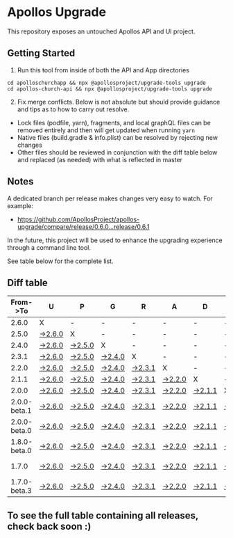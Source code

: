 # Apollos Upgrade

This repository exposes an untouched Apollos API and UI project.

## Getting Started

1. Run this tool from inside of both the API and App directories

```
cd apolloschurchapp && npx @apollosproject/upgrade-tools upgrade
cd apollos-church-api && npx @apollosproject/upgrade-tools upgrade
```

2. Fix merge conflicts. Below is not absolute but should provide guidance and tips as to how to carry out resolve.
* Lock files (podfile, yarn), fragments, and local graphQL files can be removed entirely and then will get updated when running `yarn`
* Native files (build.gradle & info.plist) can be resolved by rejecting new changes
* Other files should be reviewed in conjunction with the diff table below and replaced (as needed) with what is reflected in master

## Notes

A dedicated branch per release makes changes very easy
to watch. For example:

* https://github.com/ApollosProject/apollos-upgrade/compare/release/0.6.0...release/0.6.1

In the future, this project will be used to enhance the upgrading experience through a command line tool.

See table below for the complete list.

## Diff table

| From->To     | U                                                                                                        | P                                                                                                        | G                                                                                                        | R                                                                                                        | A                                                                                                        | D                                                                                                        | E                                                                                                        |                                                                                                                        | T                                                                                                                      | I                                                                                                                      | M                                                                                                        | E   |
| ------------ | -------------------------------------------------------------------------------------------------------- | -------------------------------------------------------------------------------------------------------- | -------------------------------------------------------------------------------------------------------- | -------------------------------------------------------------------------------------------------------- | -------------------------------------------------------------------------------------------------------- | -------------------------------------------------------------------------------------------------------- | -------------------------------------------------------------------------------------------------------- | ---------------------------------------------------------------------------------------------------------------------- | ---------------------------------------------------------------------------------------------------------------------- | ---------------------------------------------------------------------------------------------------------------------- | -------------------------------------------------------------------------------------------------------- | --- |
| 2.6.0        | X                                                                                                        | -                                                                                                        | -                                                                                                        | -                                                                                                        | -                                                                                                        | -                                                                                                        | -                                                                                                        | -                                                                                                                      | -                                                                                                                      | -                                                                                                                      | -                                                                                                        | -   |
| 2.5.0        | [->2.6.0](https://github.com/ApollosProject/apollos-upgrade/compare/release/2.5.0..release/2.6.0)        | X                                                                                                        | -                                                                                                        | -                                                                                                        | -                                                                                                        | -                                                                                                        | -                                                                                                        | -                                                                                                                      | -                                                                                                                      | -                                                                                                                      | -                                                                                                        | -   |
| 2.4.0        | [->2.6.0](https://github.com/ApollosProject/apollos-upgrade/compare/release/2.4.0..release/2.6.0)        | [->2.5.0](https://github.com/ApollosProject/apollos-upgrade/compare/release/2.4.0..release/2.5.0)        | X                                                                                                        | -                                                                                                        | -                                                                                                        | -                                                                                                        | -                                                                                                        | -                                                                                                                      | -                                                                                                                      | -                                                                                                                      | -                                                                                                        | -   |
| 2.3.1        | [->2.6.0](https://github.com/ApollosProject/apollos-upgrade/compare/release/2.3.1..release/2.6.0)        | [->2.5.0](https://github.com/ApollosProject/apollos-upgrade/compare/release/2.3.1..release/2.5.0)        | [->2.4.0](https://github.com/ApollosProject/apollos-upgrade/compare/release/2.3.1..release/2.4.0)        | X                                                                                                        | -                                                                                                        | -                                                                                                        | -                                                                                                        | -                                                                                                                      | -                                                                                                                      | -                                                                                                                      | -                                                                                                        | -   |
| 2.2.0        | [->2.6.0](https://github.com/ApollosProject/apollos-upgrade/compare/release/2.2.0..release/2.6.0)        | [->2.5.0](https://github.com/ApollosProject/apollos-upgrade/compare/release/2.2.0..release/2.5.0)        | [->2.4.0](https://github.com/ApollosProject/apollos-upgrade/compare/release/2.2.0..release/2.4.0)        | [->2.3.1](https://github.com/ApollosProject/apollos-upgrade/compare/release/2.2.0..release/2.3.1)        | X                                                                                                        | -                                                                                                        | -                                                                                                        | -                                                                                                                      | -                                                                                                                      | -                                                                                                                      | -                                                                                                        | -   |
| 2.1.1        | [->2.6.0](https://github.com/ApollosProject/apollos-upgrade/compare/release/2.1.1..release/2.6.0)        | [->2.5.0](https://github.com/ApollosProject/apollos-upgrade/compare/release/2.1.1..release/2.5.0)        | [->2.4.0](https://github.com/ApollosProject/apollos-upgrade/compare/release/2.1.1..release/2.4.0)        | [->2.3.1](https://github.com/ApollosProject/apollos-upgrade/compare/release/2.1.1..release/2.3.1)        | [->2.2.0](https://github.com/ApollosProject/apollos-upgrade/compare/release/2.1.1..release/2.2.0)        | X                                                                                                        | -                                                                                                        | -                                                                                                                      | -                                                                                                                      | -                                                                                                                      | -                                                                                                        | -   |
| 2.0.0        | [->2.6.0](https://github.com/ApollosProject/apollos-upgrade/compare/release/2.0.0..release/2.6.0)        | [->2.5.0](https://github.com/ApollosProject/apollos-upgrade/compare/release/2.0.0..release/2.5.0)        | [->2.4.0](https://github.com/ApollosProject/apollos-upgrade/compare/release/2.0.0..release/2.4.0)        | [->2.3.1](https://github.com/ApollosProject/apollos-upgrade/compare/release/2.0.0..release/2.3.1)        | [->2.2.0](https://github.com/ApollosProject/apollos-upgrade/compare/release/2.0.0..release/2.2.0)        | [->2.1.1](https://github.com/ApollosProject/apollos-upgrade/compare/release/2.0.0..release/2.1.1)        | X                                                                                                        | -                                                                                                                      | -                                                                                                                      | -                                                                                                                      | -                                                                                                        | -   |
| 2.0.0-beta.1 | [->2.6.0](https://github.com/ApollosProject/apollos-upgrade/compare/release/2.0.0-beta.1..release/2.6.0) | [->2.5.0](https://github.com/ApollosProject/apollos-upgrade/compare/release/2.0.0-beta.1..release/2.5.0) | [->2.4.0](https://github.com/ApollosProject/apollos-upgrade/compare/release/2.0.0-beta.1..release/2.4.0) | [->2.3.1](https://github.com/ApollosProject/apollos-upgrade/compare/release/2.0.0-beta.1..release/2.3.1) | [->2.2.0](https://github.com/ApollosProject/apollos-upgrade/compare/release/2.0.0-beta.1..release/2.2.0) | [->2.1.1](https://github.com/ApollosProject/apollos-upgrade/compare/release/2.0.0-beta.1..release/2.1.1) | [->2.0.0](https://github.com/ApollosProject/apollos-upgrade/compare/release/2.0.0-beta.1..release/2.0.0) | X                                                                                                                      | -                                                                                                                      | -                                                                                                                      | -                                                                                                        | -   |
| 2.0.0-beta.0 | [->2.6.0](https://github.com/ApollosProject/apollos-upgrade/compare/release/2.0.0-beta.0..release/2.6.0) | [->2.5.0](https://github.com/ApollosProject/apollos-upgrade/compare/release/2.0.0-beta.0..release/2.5.0) | [->2.4.0](https://github.com/ApollosProject/apollos-upgrade/compare/release/2.0.0-beta.0..release/2.4.0) | [->2.3.1](https://github.com/ApollosProject/apollos-upgrade/compare/release/2.0.0-beta.0..release/2.3.1) | [->2.2.0](https://github.com/ApollosProject/apollos-upgrade/compare/release/2.0.0-beta.0..release/2.2.0) | [->2.1.1](https://github.com/ApollosProject/apollos-upgrade/compare/release/2.0.0-beta.0..release/2.1.1) | [->2.0.0](https://github.com/ApollosProject/apollos-upgrade/compare/release/2.0.0-beta.0..release/2.0.0) | [->2.0.0-beta.1](https://github.com/ApollosProject/apollos-upgrade/compare/release/2.0.0-beta.0..release/2.0.0-beta.1) | X                                                                                                                      | -                                                                                                                      | -                                                                                                        | -   |
| 1.8.0-beta.0 | [->2.6.0](https://github.com/ApollosProject/apollos-upgrade/compare/release/1.8.0-beta.0..release/2.6.0) | [->2.5.0](https://github.com/ApollosProject/apollos-upgrade/compare/release/1.8.0-beta.0..release/2.5.0) | [->2.4.0](https://github.com/ApollosProject/apollos-upgrade/compare/release/1.8.0-beta.0..release/2.4.0) | [->2.3.1](https://github.com/ApollosProject/apollos-upgrade/compare/release/1.8.0-beta.0..release/2.3.1) | [->2.2.0](https://github.com/ApollosProject/apollos-upgrade/compare/release/1.8.0-beta.0..release/2.2.0) | [->2.1.1](https://github.com/ApollosProject/apollos-upgrade/compare/release/1.8.0-beta.0..release/2.1.1) | [->2.0.0](https://github.com/ApollosProject/apollos-upgrade/compare/release/1.8.0-beta.0..release/2.0.0) | [->2.0.0-beta.1](https://github.com/ApollosProject/apollos-upgrade/compare/release/1.8.0-beta.0..release/2.0.0-beta.1) | [->2.0.0-beta.0](https://github.com/ApollosProject/apollos-upgrade/compare/release/1.8.0-beta.0..release/2.0.0-beta.0) | X                                                                                                                      | -                                                                                                        | -   |
| 1.7.0        | [->2.6.0](https://github.com/ApollosProject/apollos-upgrade/compare/release/1.7.0..release/2.6.0)        | [->2.5.0](https://github.com/ApollosProject/apollos-upgrade/compare/release/1.7.0..release/2.5.0)        | [->2.4.0](https://github.com/ApollosProject/apollos-upgrade/compare/release/1.7.0..release/2.4.0)        | [->2.3.1](https://github.com/ApollosProject/apollos-upgrade/compare/release/1.7.0..release/2.3.1)        | [->2.2.0](https://github.com/ApollosProject/apollos-upgrade/compare/release/1.7.0..release/2.2.0)        | [->2.1.1](https://github.com/ApollosProject/apollos-upgrade/compare/release/1.7.0..release/2.1.1)        | [->2.0.0](https://github.com/ApollosProject/apollos-upgrade/compare/release/1.7.0..release/2.0.0)        | [->2.0.0-beta.1](https://github.com/ApollosProject/apollos-upgrade/compare/release/1.7.0..release/2.0.0-beta.1)        | [->2.0.0-beta.0](https://github.com/ApollosProject/apollos-upgrade/compare/release/1.7.0..release/2.0.0-beta.0)        | [->1.8.0-beta.0](https://github.com/ApollosProject/apollos-upgrade/compare/release/1.7.0..release/1.8.0-beta.0)        | X                                                                                                        | -   |
| 1.7.0-beta.3 | [->2.6.0](https://github.com/ApollosProject/apollos-upgrade/compare/release/1.7.0-beta.3..release/2.6.0) | [->2.5.0](https://github.com/ApollosProject/apollos-upgrade/compare/release/1.7.0-beta.3..release/2.5.0) | [->2.4.0](https://github.com/ApollosProject/apollos-upgrade/compare/release/1.7.0-beta.3..release/2.4.0) | [->2.3.1](https://github.com/ApollosProject/apollos-upgrade/compare/release/1.7.0-beta.3..release/2.3.1) | [->2.2.0](https://github.com/ApollosProject/apollos-upgrade/compare/release/1.7.0-beta.3..release/2.2.0) | [->2.1.1](https://github.com/ApollosProject/apollos-upgrade/compare/release/1.7.0-beta.3..release/2.1.1) | [->2.0.0](https://github.com/ApollosProject/apollos-upgrade/compare/release/1.7.0-beta.3..release/2.0.0) | [->2.0.0-beta.1](https://github.com/ApollosProject/apollos-upgrade/compare/release/1.7.0-beta.3..release/2.0.0-beta.1) | [->2.0.0-beta.0](https://github.com/ApollosProject/apollos-upgrade/compare/release/1.7.0-beta.3..release/2.0.0-beta.0) | [->1.8.0-beta.0](https://github.com/ApollosProject/apollos-upgrade/compare/release/1.7.0-beta.3..release/1.8.0-beta.0) | [->1.7.0](https://github.com/ApollosProject/apollos-upgrade/compare/release/1.7.0-beta.3..release/1.7.0) | X   |

## To see the full table containing all releases, check back soon :)
